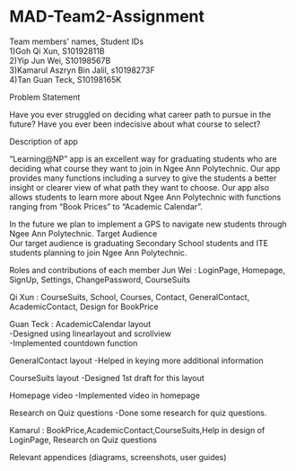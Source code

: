 # MAD-Team2-Assignment
Team members' names, Student IDs<br/>
1)Goh Qi Xun, S10192811B<br/>
2)Yip Jun Wei, S10198567B<br/>
3)Kamarul Aszryn Bin Jalil, s10198273F<br/>
4)Tan Guan Teck, S10198165K<br/>

Problem Statement

Have you ever struggled on deciding what career path to pursue in the future? Have you ever been indecisive about what course to select?

Description of app

“Learning@NP” app is an excellent way for graduating students who are deciding what course they want to join in Ngee Ann Polytechnic. Our app provides many functions including a survey to give the students a better insight or clearer view of what path they want to choose. Our app also allows students to learn more about Ngee Ann Polytechnic with functions ranging from “Book Prices” to “Academic Calendar”.

In the future we plan to implement a GPS to navigate new students through Ngee Ann Polytechnic.
Target Audience<br/>
Our target audience is graduating Secondary School students and ITE students planning to join Ngee Ann Polytechnic.<br/>



Roles and contributions of each member
Jun Wei : LoginPage, Homepage, SignUp, Settings, ChangePassword, CourseSuits

Qi Xun : CourseSuits, School, Courses, Contact, GeneralContact, AcademicContact, Design for BookPrice

Guan Teck : 
AcademicCalendar layout<br/>
-Designed using linearlayout and scrollview<br/>
-Implemented countdown function

GeneralContact layout
-Helped in keying more additional information

CourseSuits layout
-Designed 1st draft for this layout

Homepage video
-Implemented video in homepage

Research on Quiz questions
-Done some research for quiz questions.

Kamarul : BookPrice,AcademicContact,CourseSuits,Help in design of LoginPage, Research on Quiz questions


Relevant appendices (diagrams, screenshots, user guides)

